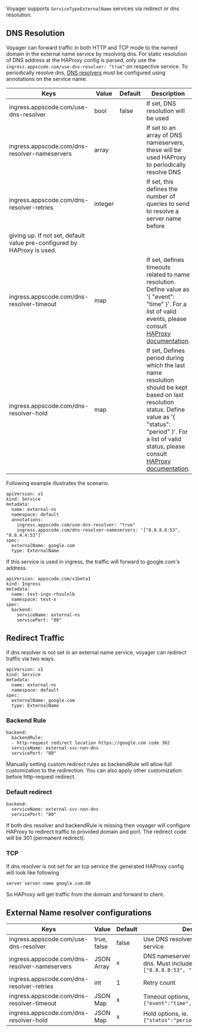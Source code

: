 Voyager supports `ServiceTypeExternalName` services via redirect or dns resolution.

## DNS Resolution
Voyager can forward traffic in both HTTP and TCP mode to the named domain in the external name
service by resolving dns. For static resolution of DNS address at the HAProxy config is parsed,
only use the `ingress.appscode.com/use-dns-resolver: "true"` on respective service. To periodically resolve
dns, [DNS resolvers](https://cbonte.github.io/haproxy-dconv/1.7/configuration.html#5.3) must be configured using annotations on the service name.

|  Keys  |   Value  |  Default |  Description |
|--------|-----------|----------|-------------|
| ingress.appscode.com/use-dns-resolver | bool | false | If set, DNS resolution will be used |
| ingress.appscode.com/dns-resolver-nameservers | array | | If set to an array of DNS nameservers, these will be used HAProxy to periodically resolve DNS |
| ingress.appscode.com/dns-resolver-retries | integer | | If set, this defines the number of queries to send to resolve a server name before
giving up. If not set, default value pre-configured by HAProxy is used. |
| ingress.appscode.com/dns-resolver-timeout | map | | If set, defines timeouts related to name resolution. Define value as '{ "event": "time" }'. For a list of valid events, please consult [HAProxy documentation](https://cbonte.github.io/haproxy-dconv/1.7/configuration.html#5.3.2-timeout). |
| ingress.appscode.com/dns-resolver-hold | map | | If set, Defines period during which the last name resolution should be kept based on last resolution status. Define value as '{ "status": "period" }'. For a list of valid status, please consult [HAProxy documentation](https://cbonte.github.io/haproxy-dconv/1.7/configuration.html#5.3.2-hold). |

Following example illustrates the scenario.

```
apiVersion: v1
kind: Service
metadata:
  name: external-ns
  namespace: default
  annotations:
    ingress.appscode.com/use-dns-resolver: "true"
    ingress.appscode.com/dns-resolver-nameservers: '["8.8.8.8:53", "8.8.4.4:53"]'
spec:
  externalName: google.com
  type: ExternalName
```

If this service is used in ingress, the traffic will forward to google.com's address.

```
apiVersion: appscode.com/v1beta1
kind: Ingress
metadata:
  name: test-ings-rhvulnlb
  namespace: test-x
spec:
  backend:
    serviceName: external-ns
    servicePort: "80"
```

## Redirect Traffic
if dns resolver is not set in an external name service, voyager can redirect traffic via two ways.

```
apiVersion: v1
kind: Service
metadata:
  name: external-ns
  namespace: default
spec:
  externalName: google.com
  type: ExternalName
```

### Backend Rule
```
backend:
  backendRule:
  - http-request redirect location https://google.com code 302
  serviceName: external-svc-non-dns
  servicePort: "80"
```
Manually setting custom redirect rules as backendRule will allow full customization to the redirection. You can also apply other customization before
http-request redirect.

### Default redirect
```
backend:
  serviceName: external-svc-non-dns
  servicePort: "80"
```
If both dns resolver and backendRule is missing then voyager will configure HAProxy to redirect traffic to provided domain and port.
The redirect code will be 301 (permanent redirect).

### TCP
If dns resolver is not set for an tcp service the generated HAProxy config will look like following

```
server server-name google.com:80
```

So HAProxy will get traffic from the domain and forward to client.

## External Name resolver configurations

|  Keys  |   Value  |  Default |  Description |
|--------|-----------|----------|--------------|
| ingress.appscode.com/use-dns-resolver | true, false | false | Use DNS resolver for this external name service |
| ingress.appscode.com/dns-resolver-nameservers | JSON Array | x | DNS nameserver to be used to resolve dns. Must include port. ie `["8.8.8.8:53", "8.8.4.4:53"]` |
| ingress.appscode.com/dns-resolver-retries | int | 1 | Retry count |
| ingress.appscode.com/dns-resolver-timeout | JSON Map | x | Timeout options, ie.  `{"event":"time","event":"time"}` |
| ingress.appscode.com/dns-resolver-hold | JSON Map | x | Hold options, ie.  `{"status":"period","status":"period"}` |